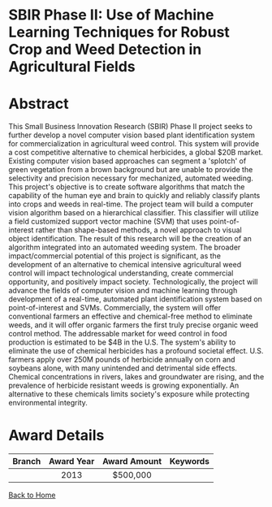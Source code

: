 
SBIR Phase II: Use of Machine Learning Techniques for Robust Crop and Weed Detection in Agricultural Fields
===========================================================================================================

# Abstract


This Small Business Innovation Research (SBIR) Phase II project seeks to further develop a novel computer vision based plant identification system for commercialization in agricultural weed control. This system will provide a cost competitive alternative to chemical herbicides, a global $20B market. Existing computer vision based approaches can segment a &#039;splotch&#039; of green vegetation from a brown background but are unable to provide the selectivity and precision necessary for mechanized, automated weeding. This project&#039;s objective is to create software algorithms that match the capability of the human eye and brain to quickly and reliably classify plants into crops and weeds in real-time. The project team will build a computer vision algorithm based on a hierarchical classifier. This classifier will utilize a field customized support vector machine (SVM) that uses point-of-interest rather than shape-based methods, a novel approach to visual object identification. The result of this research will be the creation of an algorithm integrated into an automated weeding system. The broader impact/commercial potential of this project is significant, as the development of an alternative to chemical intensive agricultural weed control will impact technological understanding, create commercial opportunity, and positively impact society. Technologically, the project will advance the fields of computer vision and machine learning through development of a real-time, automated plant identification system based on point-of-interest and SVMs. Commercially, the system will offer conventional farmers an effective and chemical-free method to eliminate weeds, and it will offer organic farmers the first truly precise organic weed control method. The addressable market for weed control in food production is estimated to be $4B in the U.S. The system&#039;s ability to eliminate the use of chemical herbicides has a profound societal effect. U.S. farmers apply over 250M pounds of herbicide annually on corn and soybeans alone, with many unintended and detrimental side effects. Chemical concentrations in rivers, lakes and groundwater are rising, and the prevalence of herbicide resistant weeds is growing exponentially. An alternative to these chemicals limits society&#039;s exposure while protecting environmental integrity.  

# Award Details

|Branch|Award Year|Award Amount|Keywords|
| :---: | :---: | :---: | :---: |
||2013|$500,000||
  
  


[Back to Home](https://github.com/chrischow/dod_sbir_awards/JT/#142)